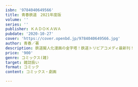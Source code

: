 ```yaml
---
isbn: '9784040649566'
title: 青春鉄道　2021年度版
volume: ''
series: ''
publisher: ＫＡＤＯＫＡＷＡ
pubdate: '2020-10-27'
cover: 'https://cover.openbd.jp/9784040649566.jpg'
author: 青春／著
description: 鉄道擬人化漫画の金字塔！鉄道トリビアコメディ最新刊！
price: '900'
genre: コミックス(雑)
target: 雑誌扱い
format: コミック
content: コミックス・劇画

---
```

